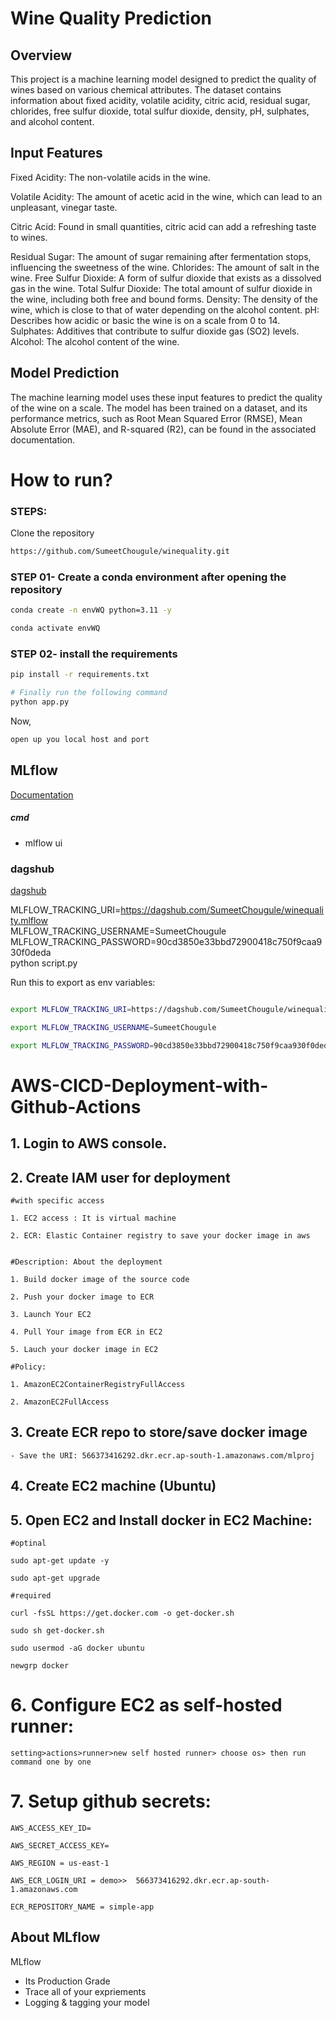 # Wine Quality Prediction


## Overview

This project is a machine learning model designed to predict the quality of wines based on various chemical attributes. The dataset contains information about fixed acidity, volatile acidity, citric acid, residual sugar, chlorides, free sulfur dioxide, total sulfur dioxide, density, pH, sulphates, and alcohol content.

## Input Features

Fixed Acidity: The non-volatile acids in the wine.

Volatile Acidity: The amount of acetic acid in the wine, which can lead to an unpleasant, vinegar taste.

Citric Acid: Found in small quantities, citric acid can add a refreshing taste to wines.

Residual Sugar: The amount of sugar remaining after fermentation stops, influencing the sweetness of the wine.
Chlorides: The amount of salt in the wine.
Free Sulfur Dioxide: A form of sulfur dioxide that exists as a dissolved gas in the wine.
Total Sulfur Dioxide: The total amount of sulfur dioxide in the wine, including both free and bound forms.
Density: The density of the wine, which is close to that of water depending on the alcohol content.
pH: Describes how acidic or basic the wine is on a scale from 0 to 14.
Sulphates: Additives that contribute to sulfur dioxide gas (SO2) levels.
Alcohol: The alcohol content of the wine.

## Model Prediction

The machine learning model uses these input features to predict the quality of the wine on a scale. The model has been trained on a dataset, and its performance metrics, such as Root Mean Squared Error (RMSE), Mean Absolute Error (MAE), and R-squared (R2), can be found in the associated documentation.


# How to run?
### STEPS:

Clone the repository

```bash
https://github.com/SumeetChougule/winequality.git
```
### STEP 01- Create a conda environment after opening the repository

```bash
conda create -n envWQ python=3.11 -y
```

```bash
conda activate envWQ
```


### STEP 02- install the requirements
```bash
pip install -r requirements.txt
```


```bash
# Finally run the following command
python app.py
```

Now,
```bash
open up you local host and port
```



## MLflow

[Documentation](https://mlflow.org/docs/latest/index.html)


##### cmd
- mlflow ui

### dagshub
[dagshub](https://dagshub.com/)

MLFLOW_TRACKING_URI=https://dagshub.com/SumeetChougule/winequality.mlflow \
MLFLOW_TRACKING_USERNAME=SumeetChougule \
MLFLOW_TRACKING_PASSWORD=90cd3850e33bbd72900418c750f9caa930f0deda \
python script.py

Run this to export as env variables:

```bash

export MLFLOW_TRACKING_URI=https://dagshub.com/SumeetChougule/winequality.mlflow

export MLFLOW_TRACKING_USERNAME=SumeetChougule

export MLFLOW_TRACKING_PASSWORD=90cd3850e33bbd72900418c750f9caa930f0deda

```



# AWS-CICD-Deployment-with-Github-Actions

## 1. Login to AWS console.

## 2. Create IAM user for deployment

	#with specific access

	1. EC2 access : It is virtual machine

	2. ECR: Elastic Container registry to save your docker image in aws


	#Description: About the deployment

	1. Build docker image of the source code

	2. Push your docker image to ECR

	3. Launch Your EC2 

	4. Pull Your image from ECR in EC2

	5. Lauch your docker image in EC2

	#Policy:

	1. AmazonEC2ContainerRegistryFullAccess

	2. AmazonEC2FullAccess

	
## 3. Create ECR repo to store/save docker image
    - Save the URI: 566373416292.dkr.ecr.ap-south-1.amazonaws.com/mlproj

	
## 4. Create EC2 machine (Ubuntu) 

## 5. Open EC2 and Install docker in EC2 Machine:
	
	
	#optinal

	sudo apt-get update -y

	sudo apt-get upgrade
	
	#required

	curl -fsSL https://get.docker.com -o get-docker.sh

	sudo sh get-docker.sh

	sudo usermod -aG docker ubuntu

	newgrp docker
	
# 6. Configure EC2 as self-hosted runner:
    setting>actions>runner>new self hosted runner> choose os> then run command one by one


# 7. Setup github secrets:

    AWS_ACCESS_KEY_ID=

    AWS_SECRET_ACCESS_KEY=

    AWS_REGION = us-east-1

    AWS_ECR_LOGIN_URI = demo>>  566373416292.dkr.ecr.ap-south-1.amazonaws.com

    ECR_REPOSITORY_NAME = simple-app




## About MLflow 
MLflow

 - Its Production Grade
 - Trace all of your expriements
 - Logging & tagging your model

